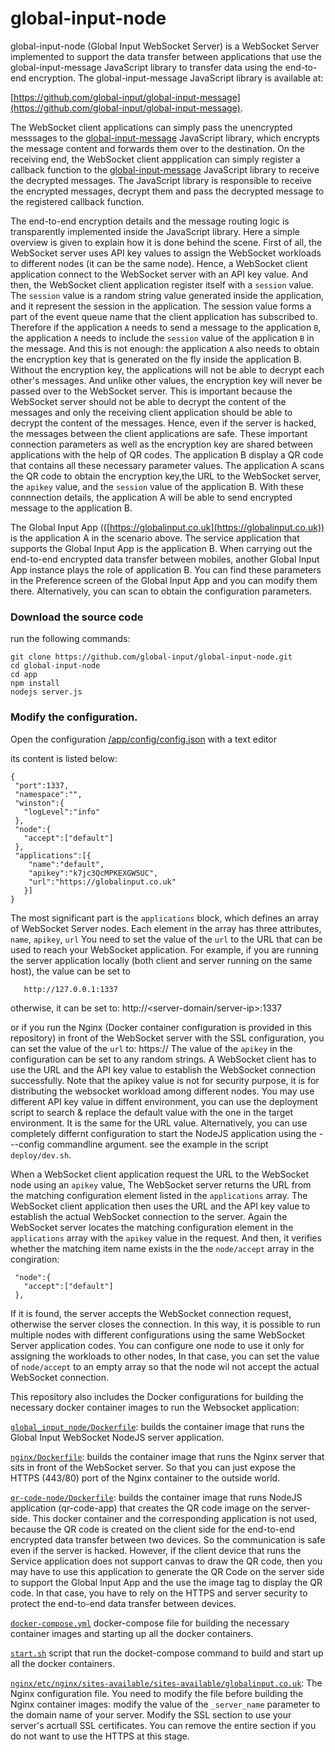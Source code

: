 # global-input-node

global-input-node (Global Input WebSocket Server) is a WebSocket Server implemented to support the data transfer between applications that use the global-input-message JavaScript library to transfer data using the end-to-end encryption. The global-input-message JavaScript library is available at:

[https://github.com/global-input/global-input-message](https://github.com/global-input/global-input-message).

The WebSocket client applications can simply pass the unencrypted messsages to the [global-input-message](https://github.com/global-input/global-input-message) JavaScript library, which encrypts the message content and forwards them over to the destination. On the receiving end, the WebSocket client appplication can simply register a callback function to the [global-input-message](https://github.com/global-input/global-input-message) JavaScript library to receive the decrypted messages. The JavaScript library is responsible to receive the encrypted messages, decrypt them and pass the decrypted message to the registered callback function.

The end-to-end encryption details and the message routing logic is transparently implemented inside the JavaScript library. Here a simple overview is given to explain how it is done behind the scene. First of all, the WebSocket server uses API key values to assign the WebSocket workloads to different nodes (it can be the same node). Hence,  a WebSocket client application connect to the WebSocket server with an API key value. And then, the WebSocket client application register itself with a  ```session``` value. The ```session``` value is a random string value generated inside the application, and it represent the session in the application. The session value forms a part of the event queue name that the client application has subscribed to. Therefore if the application ```A``` needs to send a message to the application ```B```, the application ```A``` needs to include the ```session``` value of the application ```B``` in the message. And this is not enough: the application ```A``` also needs to obtain the encryption key that is generated on the fly inside the application B. Without the encryption key, the applications will not be able to decrypt each other's messages. And unlike other values, the encryption key will never be passed over to the WebSocket server. This is important because the WebSocket server should not be able to decrypt the content of the messages and only the receiving client application should be able to decrypt the content of the messages. Hence, even if the server is hacked, the messages between the client applications are safe. These important connection parameters as well as the encryption key are shared between applications with the help of QR codes. The application B display a QR code that contains all these necessary parameter values. The application A scans the QR code to obtain the encryption key,the URL to the WebSocket server, the ```apikey``` value, and the ```session``` value of the application B. With these connnection details, the application A will be able to send encrypted message to the application B.

The Global Input App (([https://globalinput.co.uk](https://globalinput.co.uk)) is the application A in the  scenario above. The service application that supports the Global Input App is the application B. When carrying out the end-to-end encrypted data transfer between mobiles, another Global Input App instance plays the role of application B.  You can find these parameters in the Preference screen of the Global Input App and you can modify them there. Alternatively, you can scan to obtain the configuration parameters.

### Download the source code
run the following commands:

    git clone https://github.com/global-input/global-input-node.git
    cd global-input-node
    cd app
    npm install
    nodejs server.js


### Modify the configuration.
Open the configuration
    [/app/config/config.json](https://github.com/global-input/global-input-node/blob/master/app/config/config.json)
with a text editor

its content is listed below:
```
{
 "port":1337,
 "namespace":"",
 "winston":{
   "logLevel":"info"
 },
 "node":{
   "accept":["default"]
 },
 "applications":[{
    "name":"default",
    "apikey":"k7jc3QcMPKEXGW5UC",
    "url":"https://globalinput.co.uk"
   }]
}

```
The most significant part is the ```applications``` block, which defines an array of WebSocket Server nodes. Each element in the array has three attributes, ```name```, ```apikey```, ```url```
You need to set the value of the ```url``` to the URL that can be used to reach your WebSocket application. For example, if you are running the server application locally (both client and server running on the same host), the value can be set to

       http://127.0.0.1:1337
otherwise, it can be set to:
        http://<server-domain/server-ip>:1337

or if you run the Nginx (Docker container configuration is provided in this repository) in front of the WebSocket server with the SSL configuration, you can set the value of the ```url``` to:
        https://<you-domain>
The value of the ```apikey``` in the configuration can be set to any random strings.   A WebSocket client has to use the URL and the API key value to establish the WebSocket connection successfully. Note that the apikey value is not for security purpose, it is for distributing the websocket workload among different nodes. You may use different API key value in diffent environment, you can use the deployment script to search & replace the default value with the one in the target environment. It is the same for the URL value. Alternatively, you can use completely differnt configuration to start the NodeJS application using the ---config commandline argument. see the example in the script ```deploy/dev.sh```.

When a WebSocket client application request the URL to the WebSocket node using an ```apikey``` value, The WebSocket server returns the URL from the matching configuration element listed in the ```applications``` array. The WebSocket client application then uses the URL and the API key value to establish the actual WebSocket connection to the server. Again the WebSocket server locates the matching configuration element in the ```applications``` array with the ```apikey``` value in the request. And then, it verifies whether the matching item name exists in the  the ```node/accept``` array in the congiration:
```
 "node":{
   "accept":["default"]
 },
```
If it is found, the server accepts the WebSocket connection request, otherwise the server closes the connection.
In this way, it is possible to run multiple nodes with different configurations using the same WebSocket Server application codes. You can configure one node to use it only for assigning the workloads to other nodes, In that case, you can set the value of  ```node/accept```  to an empty array so that the node wil not accept the actual WebSocket connection.

This repository also includes the Docker configurations for building the necessary docker container images to run the Websocket application:

[```global_input_node/Dockerfile```](https://github.com/global-input/global-input-node/blob/master/global_input_node/Dockerfile): builds the container image that runs the Global Input WebSocket NodeJS server application.  

[```nginx/Dockerfile```](https://github.com/global-input/global-input-node/blob/master/nginx/Dockerfile): builds the container image that runs the Nginx server that sits in front of the WebSocket server. So that you can just expose the HTTPS (443/80) port of the Nginx container to the outside world.

[```qr-code-node/Dockerfile```](https://github.com/global-input/global-input-node/blob/master/qr_code_node/Dockerfile): builds the container image that runs NodeJS application (qr-code-app) that creates the QR code image on the server-side. This docker container and the corresponding application is not used, because the QR code is created on the client side for the end-to-end encrypted data transfer between two devices. So the communication is safe even if the server is hacked. However, if the client device that runs the Service application does not support canvas to draw the QR code, then you may have to use this application to generate the QR Code on the server side to support the Global Input App and the use the image tag to display the QR code. In that case, you have to rely on the HTTPS and server security to protect the end-to-end data transfer between devices.

[```docker-compose.yml```](https://github.com/global-input/global-input-node/blob/master/docker-compose.yml) docker-compose file for building the necessary container images and starting up all the docker containers.

[```start.sh```](https://github.com/global-input/global-input-node/blob/master/start.sh) script that run the docket-compose command to build and start up all the docker containers.

[```nginx/etc/nginx/sites-available/sites-available/globalinput.co.uk```](https://github.com/global-input/global-input-node/blob/master/nginx/etc/nginx/sites-available/globalinput.co.uk): The Nginx configuration file. You need to modify the file before building the Nginx container images: modify the value of the  ```_server_name``` parameter to the domain name of your server. Modify the SSL section to use your server's acrtuall SSL certificates. You can remove the entire section if you do not want to use the HTTPS at this stage.
